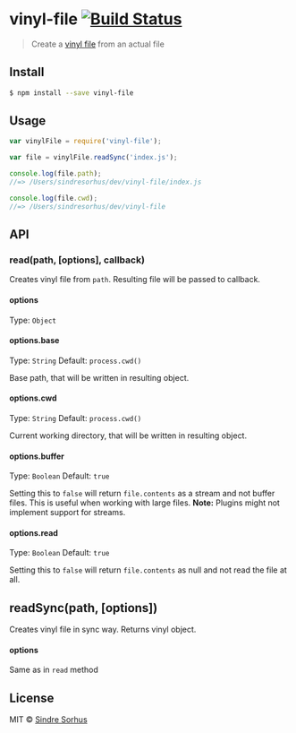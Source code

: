 # vinyl-file [![Build Status](https://travis-ci.org/sindresorhus/vinyl-file.svg?branch=master)](https://travis-ci.org/sindresorhus/vinyl-file)

> Create a [vinyl file](https://github.com/wearefractal/vinyl) from an actual file


## Install

```sh
$ npm install --save vinyl-file
```


## Usage

```js
var vinylFile = require('vinyl-file');

var file = vinylFile.readSync('index.js');

console.log(file.path);
//=> /Users/sindresorhus/dev/vinyl-file/index.js

console.log(file.cwd);
//=> /Users/sindresorhus/dev/vinyl-file
```

## API

### read(path, [options], callback)

Creates vinyl file from `path`. Resulting file will be passed to callback.

#### options
Type: `Object`

#### options.base
Type: `String`
Default: `process.cwd()`

Base path, that will be written in resulting object.

#### options.cwd
Type: `String`
Default: `process.cwd()`

Current working directory, that will be written in resulting object.

#### options.buffer
Type: `Boolean`
Default: `true`

Setting this to `false` will return `file.contents` as a stream and not buffer files. This is useful when working with large files. **Note:** Plugins might not implement support for streams.

#### options.read
Type: `Boolean`
Default: `true`

Setting this to `false` will return `file.contents` as null and not read the file at all.

## readSync(path, [options])

Creates vinyl file in sync way. Returns vinyl object.

#### options

Same as in `read` method

## License

MIT © [Sindre Sorhus](http://sindresorhus.com)
